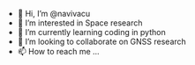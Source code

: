 - 👋 Hi, I’m @navivacu
- 👀 I’m interested in Space research
- 🌱 I’m currently learning coding in python
- 💞️ I’m looking to collaborate on GNSS research
- 📫 How to reach me ...

<!---
navivacu/navivacu is a ✨ special ✨ repository because its `README.md` (this file) appears on your GitHub profile.
You can click the Preview link to take a look at your changes.
--->
